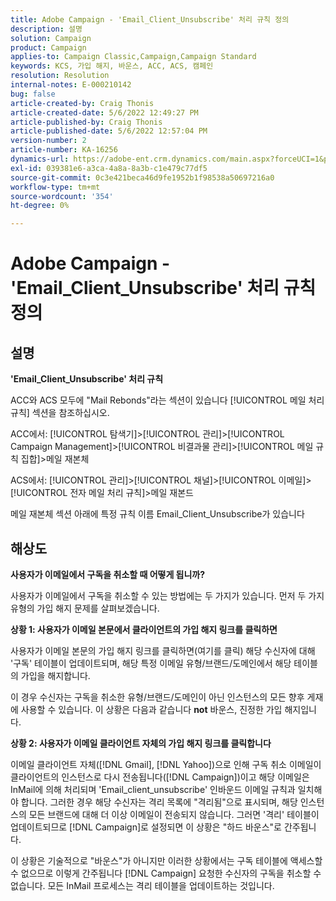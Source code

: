 ```yaml
---
title: Adobe Campaign - 'Email_Client_Unsubscribe' 처리 규칙 정의
description: 설명
solution: Campaign
product: Campaign
applies-to: Campaign Classic,Campaign,Campaign Standard
keywords: KCS, 가입 해지, 바운스, ACC, ACS, 캠페인
resolution: Resolution
internal-notes: E-000210142
bug: false
article-created-by: Craig Thonis
article-created-date: 5/6/2022 12:49:27 PM
article-published-by: Craig Thonis
article-published-date: 5/6/2022 12:57:04 PM
version-number: 2
article-number: KA-16256
dynamics-url: https://adobe-ent.crm.dynamics.com/main.aspx?forceUCI=1&pagetype=entityrecord&etn=knowledgearticle&id=95ff1df6-3acd-ec11-a7b5-6045bd00d4f5
exl-id: 039381e6-a3ca-4a8a-8a3b-c1e479c77df5
source-git-commit: 0c3e421beca46d9fe1952b1f98538a50697216a0
workflow-type: tm+mt
source-wordcount: '354'
ht-degree: 0%

---
```


# Adobe Campaign - &#39;Email_Client_Unsubscribe&#39; 처리 규칙 정의

## 설명


<b>&#39;Email_Client_Unsubscribe&#39; 처리 규칙</b>

ACC와 ACS 모두에 &quot;Mail Rebonds&quot;라는 섹션이 있습니다 [!UICONTROL 메일 처리 규칙] 섹션을 참조하십시오.

ACC에서: [!UICONTROL 탐색기]>[!UICONTROL 관리]>[!UICONTROL Campaign Management]>[!UICONTROL 비결과물 관리]>[!UICONTROL 메일 규칙 집합]>메일 재본체

ACS에서: [!UICONTROL 관리]>[!UICONTROL 채널]>[!UICONTROL 이메일]>[!UICONTROL 전자 메일 처리 규칙]>메일 재본드

메일 재본체 섹션 아래에 특정 규칙 이름 Email_Client_Unsubscribe가 있습니다


## 해상도


<b>사용자가 이메일에서 구독을 취소할 때 어떻게 됩니까?</b>

사용자가 이메일에서 구독을 취소할 수 있는 방법에는 두 가지가 있습니다. 먼저 두 가지 유형의 가입 해지 문제를 살펴보겠습니다.

<b>상황 1: 사용자가 이메일 본문에서 클라이언트의 가입 해지 링크를 클릭하면</b>

사용자가 이메일 본문의 가입 해지 링크를 클릭하면(여기를 클릭) 해당 수신자에 대해 &#39;구독&#39; 테이블이 업데이트되며, 해당 특정 이메일 유형/브랜드/도메인에서 해당 테이블의 가입을 해지합니다.

이 경우 수신자는 구독을 취소한 유형/브랜드/도메인이 아닌 인스턴스의 모든 향후 게재에 사용할 수 있습니다. 이 상황은 다음과 같습니다 <b>not</b> 바운스, 진정한 가입 해지입니다.

<b>상황 2: 사용자가 이메일 클라이언트 자체의 가입 해지 링크를 클릭합니다</b>

이메일 클라이언트 자체([!DNL Gmail], [!DNL Yahoo])으로 인해 구독 취소 이메일이 클라이언트의 인스턴스로 다시 전송됩니다([!DNL Campaign])이고 해당 이메일은 InMail에 의해 처리되며 &#39;Email_client_unsubscribe&#39; 인바운드 이메일 규칙과 일치해야 합니다. 그러한 경우 해당 수신자는 격리 목록에 &quot;격리됨&quot;으로 표시되며, 해당 인스턴스의 모든 브랜드에 대해 더 이상 이메일이 전송되지 않습니다. 그러면 &#39;격리&#39; 테이블이 업데이트되므로 [!DNL Campaign]로 설정되면 이 상황은 &quot;하드 바운스&quot;로 간주됩니다.

이 상황은 기술적으로 &quot;바운스&quot;가 아니지만 이러한 상황에서는 구독 테이블에 액세스할 수 없으므로 이렇게 간주됩니다 [!DNL Campaign] 요청한 수신자의 구독을 취소할 수 없습니다. 모든 InMail 프로세스는 격리 테이블을 업데이트하는 것입니다.
